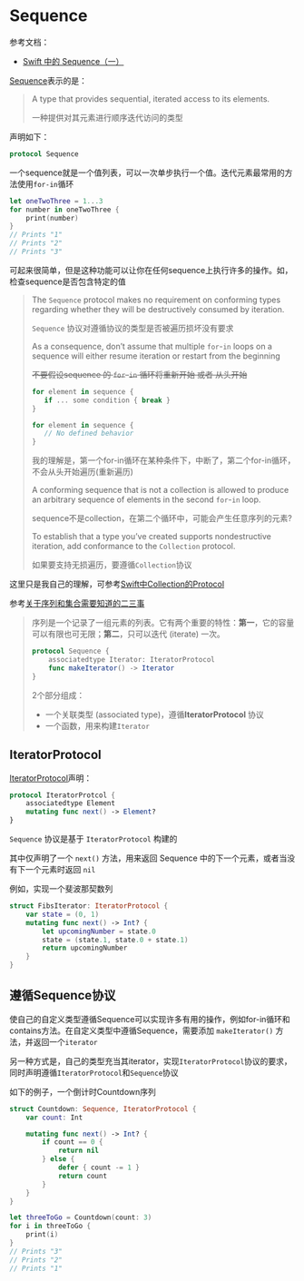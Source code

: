 # Sequence

参考文档：

+ [Swift 中的 Sequence（一）](<http://liuduo.me/2017/05/26/sequence_base/>)

[Sequence](<https://developer.apple.com/documentation/swift/sequence>)表示的是：

> A type that provides sequential, iterated access to its elements.
>
> 一种提供对其元素进行顺序迭代访问的类型

声明如下：

```swift
protocol Sequence
```

一个sequence就是一个值列表，可以一次单步执行一个值。迭代元素最常用的方法使用`for-in`循环

```swift
let oneTwoThree = 1...3
for number in oneTwoThree {
    print(number)
}
// Prints "1"
// Prints "2"
// Prints "3"
```

可起来很简单，但是这种功能可以让你在任何sequence上执行许多的操作。如，检查sequence是否包含特定的值

>The `Sequence` protocol makes no requirement on conforming types regarding whether they will be destructively consumed by iteration. 
>
> `Sequence` 协议对遵循协议的类型是否被遍历损坏没有要求
>
> As a consequence, don’t assume that multiple `for`-`in` loops on a sequence will either resume iteration or restart from the beginning
>
>~~不要假设sequence 的  `for`-`in` 循环将重新开始 或者 从头开始~~
>
>```swift
>for element in sequence {
>    if ... some condition { break }
>}
>
>for element in sequence {
>    // No defined behavior
>}
>```
>
>我的理解是，第一个for-in循环在某种条件下，中断了，第二个for-in循环，不会从头开始遍历(重新遍历)
>
> A conforming sequence that is not a collection is allowed to produce an arbitrary sequence of elements in the second `for`-`in` loop.
>
>sequence不是collection，在第二个循环中，可能会产生任意序列的元素?
>
>To establish that a type you’ve created supports nondestructive iteration, add conformance to the `Collection` protocol.
>
>如果要支持无损遍历，要遵循`Collection`协议

这里只是我自己的理解，可参考[Swift中Collection的Protocol](<https://mikefighting.github.io/2017/07/28/note-advance-swift-collection-protocols/>)

参考[关于序列和集合需要知道的二三事](<https://academy.realm.io/cn/posts/try-swift-soroush-khanlou-sequence-collection/>)

> 序列是一个记录了一组元素的列表。它有两个重要的特性：**第一**，它的容量可以有限也可无限；**第二**，只可以迭代 (iterate) 一次。
>
> ```swift
> protocol Sequence {
>     associatedtype Iterator: IteratorProtocol
>     func makeIterator() -> Iterator
> }
> ```
>
> 2个部分组成：
>
> + 一个关联类型 (associated type)，遵循**IteratorProtocol** 协议
> + 一个函数，用来构建`Iterator`



## IteratorProtocol

[IteratorProtocol](<https://developer.apple.com/documentation/swift/iteratorprotocol>)声明：

```swift
protocol IteratorProtcol {
    associatedtype Element
    mutating func next() -> Element?
}
```

`Sequence` 协议是基于 `IteratorProtocol` 构建的

其中仅声明了一个 `next()` 方法，用来返回 Sequence 中的下一个元素，或者当没有下一个元素时返回 `nil`

例如，实现一个斐波那契数列

```swift
struct FibsIterator: IteratorProtocol {
    var state = (0, 1)
    mutating func next() -> Int? {
        let upcomingNumber = state.0
        state = (state.1, state.0 + state.1)
        return upcomingNumber
    }
}
```



## 遵循Sequence协议

使自己的自定义类型遵循Sequence可以实现许多有用的操作，例如for-in循环和contains方法。在自定义类型中遵循Sequence，需要添加 `makeIterator()` 方法，并返回一个`iterator`

另一种方式是，自己的类型充当其iterator，实现`IteratorProtocol`协议的要求，同时声明遵循`IteratorProtocol`和`Sequence`协议

如下的例子，一个倒计时Countdown序列

```swift
struct Countdown: Sequence, IteratorProtocol {
    var count: Int

    mutating func next() -> Int? {
        if count == 0 {
            return nil
        } else {
            defer { count -= 1 }
            return count
        }
    }
}

let threeToGo = Countdown(count: 3)
for i in threeToGo {
    print(i)
}
// Prints "3"
// Prints "2"
// Prints "1"
```









